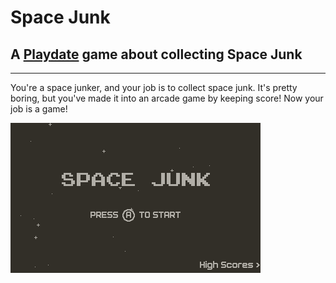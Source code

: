 # Space Junk

## A [Playdate](play.date) game about collecting Space Junk

---

You're a space junker, and your job is to collect space junk.  It's pretty boring, but you've made it into an arcade game by keeping score!  Now your job is a game!

![Gameplay Preview](https://raw.githubusercontent.com/jr0dsgarage/SpaceJunk/refs/heads/main/renders/starjunk_preview.gif)
